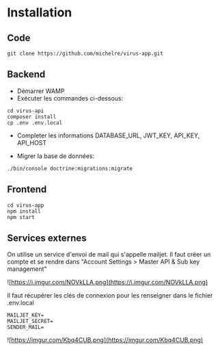 # Installation

## Code

```
git clone https://github.com/michelre/virus-app.git
```


## Backend

* Démarrer WAMP
* Exécuter les commandes ci-dessous:

```
cd virus-api
composer install
cp .env .env.local
```

* Completer les informations DATABASE_URL, JWT_KEY, API_KEY, API_HOST

* Migrer la base de données:

```
./bin/console doctrine:migrations:migrate
```

## Frontend

```
cd virus-app
npm install
npm start
```

## Services externes
On utilise un service d'envoi de mail qui s'appelle mailjet. 
Il faut créer un compte et se rendre dans "Account Settings > Master API & Sub key management"

![https://i.imgur.com/NOVkLLA.png](https://i.imgur.com/NOVkLLA.png)


Il faut récupérer les clés de connexion pour les renseigner dans le fichier .env.local

```
MAILJET_KEY=
MAILJET_SECRET=
SENDER_MAIL=
```

![https://imgur.com/Kbq4CUB.png](https://imgur.com/Kbq4CUB.png)
